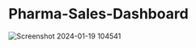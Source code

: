 # Pharma-Sales-Dashboard

![Screenshot 2024-01-19 104541](https://github.com/Yashodatta15/Pharma-Sales-Dashboard/assets/118357421/00e5de71-3953-4bce-9811-3cc850d72071)
